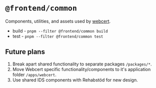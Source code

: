 # `@frontend/common`

Components, utilities, and assets used by [webcert](../webcert/README.md).

- build - `pnpm --filter @frontend/common build`
- test - `pnpm --filter @frontend/common test`

## Future plans

1. Break apart shared functionality to separate packages `/packages/*`.
2. Move Webcert specific functionality/components to it's application folder `/apps/webcert`.
3. Use shared IDS components with Rehabstöd for new design.

